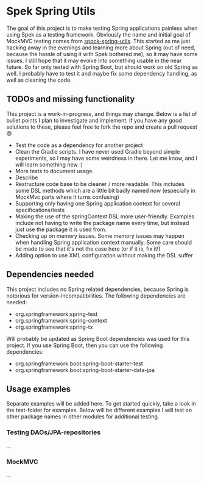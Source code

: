 # Spek Spring Utils
The goal of this project is to make testing Spring applications painless when using Spek as a testing framework. Obviously the name and initial goal of MockMVC testing comes from [spock-spring-utils](https://github.com/jarlehansen/spock-spring-utils). This started as me just hacking away in the evenings and learning more about Spring (out of need, because the hassle of using it with Spek bothered me), so it may have some issues. I still hope that it may evolve into something usable in the near future. So far only tested with Spring Boot, but should work on old Spring as well. I probably have to test it and maybe fix some dependency handling, as well as cleaning the code. 


## TODOs and missing functionality
This project is a work-in-progress, and things may change. Below is a list of bullet points I plan to investigate and implement. If you have any good solutions to these, please feel free to fork the repo and create a pull request :smile: 

* Test the code as a dependency for another project
* Clean the Gradle scripts. I have never used Gradle beyond simple experiments, so I may have some weirdness in there. Let me know, and I will learn something new :) 
* More tests to document usage. 
* Describe 
* Restructure code base to be cleaner / more readable. This includes some DSL methods which are a little bit badly named now (especially in MockMvc parts where it turns confusing)
* Supporting only having one Spring application context for several specifications/tests
* Making the use of the springContext DSL more user-friendly. Examples include not having to write the package name every time, but instead just use the package it is used from.
* Checking up on memory issues. Some memory issues may happen when handling Spring application context manually. Some care should be made to see that it's not the case here (or if it is, fix it!)
* Adding option to use XML configuration without making the DSL suffer


## Dependencies needed
This project includes no Spring related dependencies, because Spring is notorious for version-incompatibilities. The following dependencies are needed:
* org.springframework:spring-test
* org.springframework:spring-context
* org.springframework:spring-tx

Will probably be updated as Spring Boot dependencies was used for this project. If you use Spring Boot, then you can use the following dependencies:
* org.springframework.boot:spring-boot-starter-test
* org.springframework.boot:spring-boot-starter-data-jpa


## Usage examples
Separate examples will be added here. To get started quickly, take a look in the test-folder for examples. Below will be different examples I will test on other package names in other modules for additional testing.


### Testing DAOs/JPA-repositories
...

### MockMVC
...
